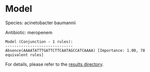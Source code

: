 
# Model

Species: acinetobacter baumannii

Antibiotic: meropenem

```
Model (Conjunction - 1 rules):
------------------------------
Absence(AAAATATTTGATTCTTCAATAGCCATCAAAA) [Importance: 1.00, 78 equivalent rules]

```

For details, please refer to the [results directory](../../../../../results/scm_b/acinetobacter+baumannii/meropenem/repeat_7/).

